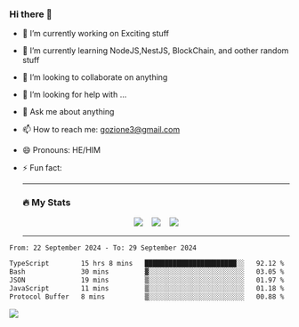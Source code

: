 ### Hi there 👋

<!--
**charlieScript/charlieScript** is a ✨ _special_ ✨ repository because its `README.md` (this file) appears on your GitHub profile.

Here are some ideas to get you started: -->

- 🔭 I’m currently working on Exciting stuff
- 🌱 I’m currently learning NodeJS,NestJS, BlockChain, and oother random stuff
- 👯 I’m looking to collaborate on anything
- 🤔 I’m looking for help with ...
- 💬 Ask me about anything
- 📫 How to reach me: gozione3@gmail.com
- 😄 Pronouns: HE/HIM
- ⚡ Fun fact:


  ---

  ### :fire: My Stats

  <div id="stats" align="center">
  <img src="http://github-readme-streak-stats.herokuapp.com?user=charlieScript&theme=dark&date_format=M%20j%5B%2C%20Y%5D" />&nbsp;&nbsp;&nbsp;
  <img src="https://github-readme-stats.vercel.app/api/top-langs/?username=charlieScript&layout=compact&theme=vision-friendly-dark"/>&nbsp;&nbsp;&nbsp;
  <img src="https://github-readme-stats.vercel.app/api?username=charlieScript&show_icons=true&theme=radical"/>
  </div>

  ---



<!--START_SECTION:waka-->

```txt
From: 22 September 2024 - To: 29 September 2024

TypeScript        15 hrs 8 mins   ███████████████████████░░   92.12 %
Bash              30 mins         ▓░░░░░░░░░░░░░░░░░░░░░░░░   03.05 %
JSON              19 mins         ▒░░░░░░░░░░░░░░░░░░░░░░░░   01.97 %
JavaScript        11 mins         ▒░░░░░░░░░░░░░░░░░░░░░░░░   01.18 %
Protocol Buffer   8 mins          ▒░░░░░░░░░░░░░░░░░░░░░░░░   00.88 %
```

<!--END_SECTION:waka-->
![](https://komarev.com/ghpvc/?username=charlieScript)
